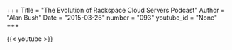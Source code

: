 +++
Title = "The Evolution of Rackspace Cloud Servers  Podcast"
Author = "Alan Bush"
Date = "2015-03-26"
number = "093"
youtube_id = "None"
+++

{{< youtube >}}
